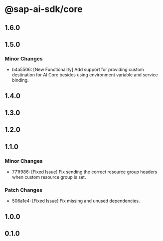 # @sap-ai-sdk/core

## 1.6.0

## 1.5.0

### Minor Changes

- b4a5506: [New Functionality] Add support for providing custom destination for AI Core besides using environment variable and service binding.

## 1.4.0

## 1.3.0

## 1.2.0

## 1.1.0

### Minor Changes

- 771f986: [Fixed Issue] Fix sending the correct resource group headers when custom resource group is set.

### Patch Changes

- 506a1e4: [Fixed Issue] Fix missing and unused dependencies.

## 1.0.0

## 0.1.0
